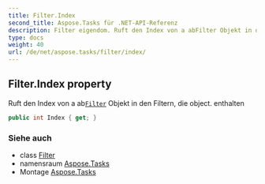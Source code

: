 ```yaml
---
title: Filter.Index
second_title: Aspose.Tasks für .NET-API-Referenz
description: Filter eigendom. Ruft den Index von a abFilter Objekt in den Filtern die object. enthalten
type: docs
weight: 40
url: /de/net/aspose.tasks/filter/index/
---
```

## Filter.Index property

Ruft den Index von a ab[`Filter`](../) Objekt in den Filtern, die object. enthalten

```csharp
public int Index { get; }
```

### Siehe auch

* class [Filter](../)
* namensraum [Aspose.Tasks](../../filter/)
* Montage [Aspose.Tasks](../../../)


